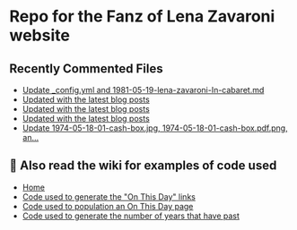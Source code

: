 # Repo for the Fanz of Lena Zavaroni website

## Recently Commented Files
<!-- BLOG-POST-LIST:START -->
- [Update _config.yml and 1981-05-19-lena-zavaroni-In-cabaret.md](https://github.com/FanzOfLenaZavaroni/fanzoflenazavaroni.github.io/commit/f8b2f65c6c1aac48a26627281be33947957c6b1e)
- [Updated with the latest blog posts](https://github.com/FanzOfLenaZavaroni/fanzoflenazavaroni.github.io/commit/4108ef61d0606bc1ce76123c56021d70ec651eda)
- [Updated with the latest blog posts](https://github.com/FanzOfLenaZavaroni/fanzoflenazavaroni.github.io/commit/9e6f4166426a11e7ee0b6900979607e16d813b91)
- [Updated with the latest blog posts](https://github.com/FanzOfLenaZavaroni/fanzoflenazavaroni.github.io/commit/2a68d872427e2e4e6fbaffcb2070fad743d4d2f2)
- [Update 1974-05-18-01-cash-box.jpg, 1974-05-18-01-cash-box.pdf.png, an…](https://github.com/FanzOfLenaZavaroni/fanzoflenazavaroni.github.io/commit/42f715fe8a26728a749bc296cb43329ebb725211)
<!-- BLOG-POST-LIST:END -->

## :notebook: Also read the wiki for examples of code used
* [Home](https://github.com/FanzOfLenaZavaroni/fanzoflenazavaroni.github.io/wiki)
* [Code used to generate the "On This Day" links](https://github.com/FanzOfLenaZavaroni/fanzoflenazavaroni.github.io/wiki/On-This-Day-Code)
* [Code used to population an On This Day page](https://github.com/FanzOfLenaZavaroni/fanzoflenazavaroni.github.io/wiki/Code-used-to-population-an-On-This-Day-page)
* [Code used to generate the number of years that have past](https://github.com/FanzOfLenaZavaroni/fanzoflenazavaroni.github.io/wiki/Number-of-years-gone-by-code)
